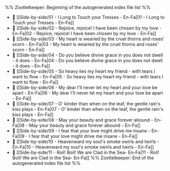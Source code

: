 %% Zoottelkeeper: Beginning of the autogenerated index file list  %%
- 📄 [[Side-by-side/01 - I Long to Touch your Tresses - En-Fa|01 - I Long to Touch your Tresses - En-Fa]]
- 📄 [[Side-by-side/02 - Rejoice, rejoice! I have been chosen by my love - En-Fa|02 - Rejoice, rejoice! I have been chosen by my love - En-Fa]]
- 📄 [[Side-by-side/03 - My heart is wearied by the cruel thorns and roses' scorn - En-Fa|03 - My heart is wearied by the cruel thorns and roses' scorn - En-Fa]]
- 📄 [[Side-by-side/04 - Do you believe divine grace in you does not dwell - it does - En-Fa|04 - Do you believe divine grace in you does not dwell - it does - En-Fa]]
- 📄 [[Side-by-side/05 - So heavy lies my heart my friend - with tears I want to flow - En-Fa|05 - So heavy lies my heart my friend - with tears I want to flow - En-Fa]]
- 📄 [[Side-by-side/06 - My dear I'll never let my heart and your love be apart - En-Fa|06 - My dear I'll never let my heart and your love be apart - En-Fa]]
- 📄 [[Side-by-side/07 - O' kinder than when on the leaf, the gentle rain's kiss plays - En-Fa|07 - O' kinder than when on the leaf, the gentle rain's kiss plays - En-Fa]]
- 📄 [[Side-by-side/08 - May your beauty and grace forever abound - En-Fa|08 - May your beauty and grace forever abound - En-Fa]]
- 📄 [[Side-by-side/09 - I fear that your love might drive me insane - En-Fa|09 - I fear that your love might drive me insane - En-Fa]]
- 📄 [[Side-by-side/10 - Heavenward my soul's smoke swirls and twirls -  En-Fa|10 - Heavenward my soul's smoke swirls and twirls -  En-Fa]]
- 📄 [[Side-by-side/11 - Roil! Boil! We are Clad in the Sea-  En-Fa|11 - Roil! Boil! We are Clad in the Sea-  En-Fa]]
%% Zoottelkeeper: End of the autogenerated index file list  %%

